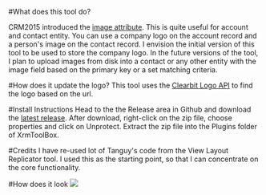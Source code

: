 #What does this tool do?

CRM2015 introduced the [image attribute](https://msdn.microsoft.com/en-au/library/8597998f-764f-4c73-b63d-9f5e02c78061#BKMK_EntityImages).
This is quite useful for account and contact entity. You can use a company logo on the account record and a person's image on the contact record. I envision the initial version of this tool to be used to store the company logo. In
the future versions of the tool, I plan to upload images from disk into a contact or any other entity with the image
field based on the primary key or a set matching criteria.

#How does it update the logo?
This tool uses the [Clearbit Logo API](https://clearbit.com/docs#logo-api) to find the logo based on the url.

#Install Instructions
Head to the the Release area in Github and download the [latest release](https://github.com/rajyraman/Ryr.XrmToolBox.EntityImageUpdater/releases/latest). 
After download, right-click on the zip file, choose properties and click on Unprotect. Extract the zip file into the
Plugins folder of XrmToolBox.

#Credits
I have re-used lot of Tanguy's code from the View Layout Replicator tool. I used this as the starting point, so that I can concentrate on the core functionality.

#How does it look
![](https://github.com/rajyraman/Ryr.XrmToolBox.EntityImageUpdater/blob/master/screenshot.png)
